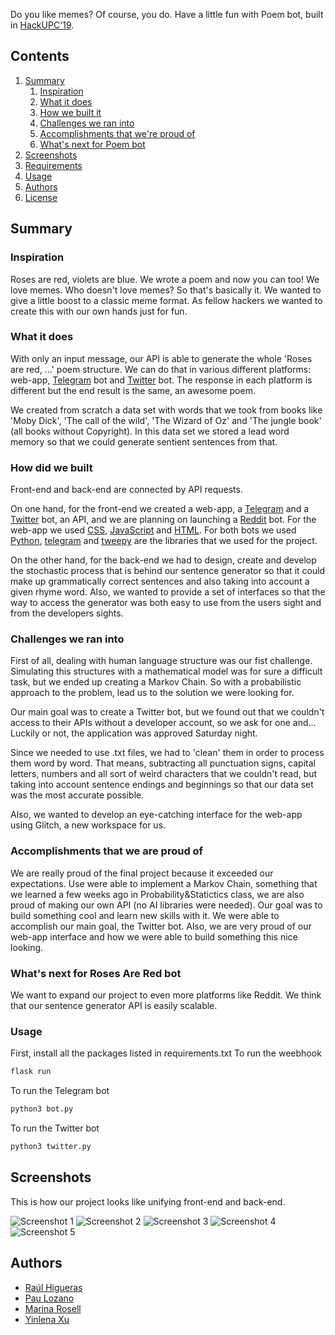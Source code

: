 Do you like memes? Of course, you do. Have a little fun with Poem bot, built in [HackUPC'19](https://hackupc.com/).

## Contents

1. [Summary](#Summary)
    1. [Inspiration](#inspiration)
    2. [What it does](#what-it-does)
    3. [How we built it](#how-we-built-it)
    4. [Challenges we ran into](#challenges-we-ran-into)
    5. [Accomplishments that we're proud of](#accomplishments-that-were-proud-of)
    6. [What's next for Poem bot](#whats-next-for-git-inspect)
2. [Screenshots](#screenshots)
3. [Requirements](#requirements)
4. [Usage](#usage)
5. [Authors](#authors)
6. [License](#license)

## Summary

### Inspiration

Roses are red, violets are blue. We wrote a poem and now you can too!
We love memes. Who doesn't love memes?
So that's basically it. We wanted to give a little boost to a classic meme format. As fellow hackers we wanted to create this with our own hands just for fun.

### What it does

With only an input message, our API is able to generate the whole 'Roses are red, ...' poem structure. We can do that in various different platforms: web-app, [Telegram](https://web.telegram.org) bot and [Twitter](https://twitter.com) bot. The response in each platform is different but the end result is the same, an awesome poem.

We created from scratch a data set with words that we took from books like 'Moby Dick', 'The call of the wild', 'The Wizard of Oz' and 'The jungle book' (all books without Copyright). In this data set we stored a lead word memory so that we could generate sentient sentences from that.

### How did we built

Front-end and back-end are connected by API requests.

On one hand, for the front-end we created a web-app, a [Telegram](https://web.telegram.org) and a [Twitter](https://twitter.com) bot, an API, and we are planning on launching a [Reddit](https://www.reddit.com/) bot. For the web-app we used [CSS](https://www.w3.org/Style/CSS/), [JavaScript](https://developer.mozilla.org/es/docs/Web/JavaScript) and [HTML](https://html.spec.whatwg.org/multipage/). For both bots we used [Python](https://www.python.org/), [telegram](https://github.com/python-telegram-bot/python-telegram-bot) and [tweepy](https://www.tweepy.org/) are the libraries that we used for the project.

On the other hand, for the back-end we had to design, create and develop the stochastic process that is behind our sentence generator so that it could make up grammatically correct sentences and also taking into account a given rhyme word. Also, we wanted to provide a set of interfaces so that the way to access the generator was both easy to use from the users sight and from the developers sights.

### Challenges we ran into

First of all, dealing with human language structure was our fist challenge. Simulating this structures with a mathematical model was for sure a difficult task, but we ended up creating a Markov Chain. So with a probabilistic approach to the problem, lead us to the solution we were looking for.

Our main goal was to create a Twitter bot, but we found out that we couldn't access to their APIs without a developer account, so we ask for one and... Luckily or not, the application was approved Saturday night.

Since we needed to use .txt files, we had to 'clean' them in order to process them word by word. That means, subtracting all punctuation signs, capital letters, numbers and all sort of weird characters that we couldn't read, but taking into account sentence endings and beginnings so that our data set was the most accurate possible.

Also, we wanted to develop an eye-catching interface for the web-app using Glitch, a new workspace for us.

### Accomplishments that we are proud of

We are really proud of the final project because it exceeded our expectations. Use were able to implement a Markov Chain, something that we learned a few weeks ago in Probability&Statictics class, we are also proud of making our own API (no AI libraries were needed). Our goal was to build something cool and learn new skills with it. We were able to accomplish our main goal, the Twitter bot. Also, we are very proud of our web-app interface and how we were able to build something this nice looking.

### What's next for Roses Are Red bot

We want to expand our project to even more platforms like Reddit. We think that our sentence generator API is easily scalable.

### Usage

First, install all the packages listed in requirements.txt
To run the weebhook
```bash
flask run
```

To run the Telegram bot
```bash
python3 bot.py
```

To run the Twitter bot
```bash
python3 twitter.py
```

## Screenshots

This is how our project looks like unifying front-end and back-end.

![Screenshot 1](images/telegram_1.png)
![Screenshot 2](images/telegram_2.png)
![Screenshot 3](images/web_1.png)
![Screenshot 4](images/web_2.png)
![Screenshot 5](images/twitter_1.png)

## Authors

- [Raúl Higueras](https://github.com/raulhigueras)
- [Pau Lozano](https://github.com/driux)
- [Marina Rosell](https://github.com/marinarosell)
- [Yinlena Xu](https://github.com/lenadoufu)
